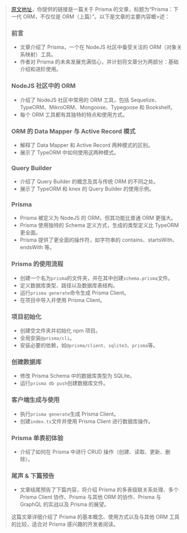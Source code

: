 > [原文地址](https://juejin.cn/post/6973277530996342798)，你提供的链接是一篇关于 Prisma 的文章，标题为“Prisma：下一代 ORM，不仅仅是 ORM（上篇）”。以下是文章的主要内容概>述：
>
> ### 前言
>
> - 文章介绍了 Prisma，一个在 NodeJS 社区中备受关注的 ORM（对象关系映射）工具。
> - 作者对 Prisma 的未来发展充满信心，并计划将文章分为两部分：基础介绍和进阶使用。
>
> ### NodeJS 社区中的 ORM
>
> - 介绍了 NodeJS 社区中常用的 ORM 工具，包括 Sequelize、TypeORM、MikroORM、Mongoose、Typegoose 和 Bookshelf。
> - 每个 ORM 工具都有其独特的特点和使用方式。
>
> ### ORM 的 Data Mapper 与 Active Record 模式
>
> - 解释了 Data Mapper 和 Active Record 两种模式的区别。
> - 展示了 TypeORM 中如何使用这两种模式。
>
> ### Query Builder
>
> - 介绍了 Query Builder 的概念及其与传统 ORM 的不同之处。
> - 展示了 TypeORM 和 knex 的 Query Builder 的使用示例。
>
> ### Prisma
>
> - Prisma 被定义为 NodeJS 的 ORM，但其功能比普通 ORM 更强大。
> - Prisma 使用独特的 Schema 定义方式，生成的类型定义比 TypeORM 更全面。
> - Prisma 提供了更全面的操作符，如字符串的 contains、startsWith、endsWith 等。
>
> ### Prisma 的使用流程
>
> - 创建一个名为`prisma`的文件夹，并在其中创建`schema.prisma`文件。
> - 定义数据库类型、路径以及数据库表结构。
> - 运行`prisma generate`命令生成 Prisma Client。
> - 在项目中导入并使用 Prisma Client。
>
> ### 项目初始化
>
> - 创建空文件夹并初始化 npm 项目。
> - 全局安装`@prisma/cli`。
> - 安装必要的依赖，如`@prisma/client`、`sqlite3`、`prisma`等。
>
> ### 创建数据库
>
> - 修改 Prisma Schema 中的数据库类型为 SQLite。
> - 运行`prisma db push`创建数据库文件。
>
> ### 客户端生成与使用
>
> - 执行`prisma generate`生成 Prisma Client。
> - 创建`index.ts`文件并使用 Prisma Client 进行数据库操作。
>
> ### Prisma 单表初体验
>
> - 介绍了如何在 Prisma 中进行 CRUD 操作（创建、读取、更新、删除）。
>
> ### 尾声 & 下篇预告
>
> - 文章结尾预告了下篇内容，将介绍 Prisma 的多表级联关系处理、多个 Prisma Client 协作、Prisma 与其他 ORM 的协作、Prisma 与 GraphQL 的实战以及 Prisma 的展望。
>
> 这篇文章详细介绍了 Prisma 的基本概念、使用方式以及与其他 ORM 工具的比较，适合对 Prisma 感兴趣的开发者阅读。

